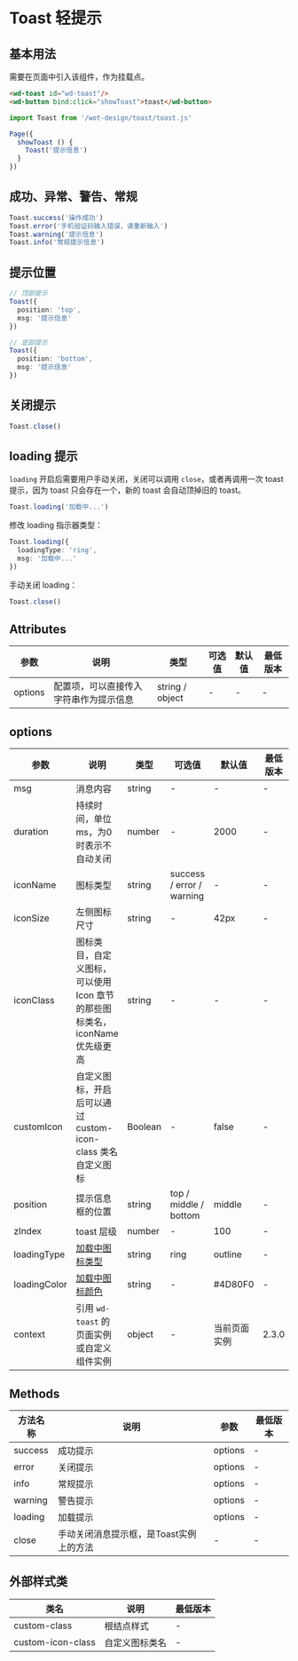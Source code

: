 <frame/>

#  Toast 轻提示


## 基本用法

需要在页面中引入该组件，作为挂载点。

```html
<wd-toast id="wd-toast"/>
<wd-button bind:click="showToast">toast</wd-button>
```

```typescript
import Toast from '/wot-design/toast/toast.js'

Page({
  showToast () {
    Toast('提示信息')
  }
})
```

## 成功、异常、警告、常规

```typescript
Toast.success('操作成功')
Toast.error('手机验证码输入错误，请重新输入')
Toast.warning('提示信息')
Toast.info('常规提示信息')
```

## 提示位置

```typescript
// 顶部提示
Toast({
  position: 'top',
  msg: '提示信息'
})

// 底部提示
Toast({
  position: 'bottom',
  msg: '提示信息'
})
```

## 关闭提示

```typescript
Toast.close()
```

## loading 提示

`loading` 开启后需要用户手动关闭，关闭可以调用 `close`，或者再调用一次 toast 提示，因为 toast 只会存在一个，新的 toast 会自动顶掉旧的 toast。

```typescript
Toast.loading('加载中...')
```

修改 loading 指示器类型：

```typescript
Toast.loading({
  loadingType: 'ring',
  msg: '加载中...'
})
```

手动关闭 loading：

```typescript
Toast.close()
```

## Attributes

| 参数 | 说明 | 类型 | 可选值 | 默认值 | 最低版本 |
|-----|-----|------|-------|-------|--------|
| options |	配置项，可以直接传入字符串作为提示信息 | string / object | - | - | - |

## options

| 参数 | 说明 | 类型 | 可选值 | 默认值 | 最低版本 |
|-----|------|-----|------|--------|---------|
| msg |	消息内容 | string |	- |	- | - |
| duration | 持续时间，单位 ms，为0时表示不自动关闭 |	number | - |	2000 | - |
| iconName |	图标类型 |	string | success / error / warning | - | - |
| iconSize | 左侧图标尺寸 | string | - | 42px | - |
| iconClass | 图标类目，自定义图标，可以使用 Icon 章节的那些图标类名，iconName 优先级更高 | string | - | - | - |
| customIcon |	自定义图标，开启后可以通过 custom-icon-class 类名自定义图标 |	Boolean |	-	| false | - |
| position |	提示信息框的位置 | string |	top / middle / bottom |	middle | - |
| zIndex | toast 层级 |	number | - | 100 | - |
| loadingType | [加载中图标类型](/component/loading) | string | ring | outline | - |
| loadingColor | [加载中图标颜色](/component/loading) | string | - | #4D80F0 | - |
| context | 引用 `wd-toast` 的页面实例或自定义组件实例 | object | - | 当前页面实例 | 2.3.0 |

## Methods

| 方法名称 | 说明 | 参数 | 最低版本 |
|--------|------|-----|---------|
| success | 成功提示 | options | - |
| error | 关闭提示 | options | - |
| info | 常规提示 | options | - |
| warning | 警告提示 | options | - |
| loading | 加载提示 | options | - |
| close   |手动关闭消息提示框，是Toast实例上的方法| - | - |

## 外部样式类

| 类名 | 说明 | 最低版本 |
|-----|------|--------|
| custom-class | 根结点样式 | - |
| custom-icon-class | 自定义图标类名 | - |
